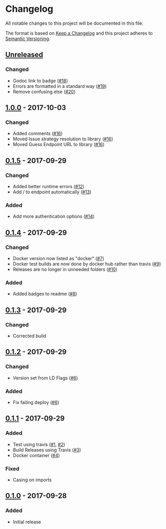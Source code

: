 # Changelog
All notable changes to this project will be documented in this file.

The format is based on [Keep a Changelog](http://keepachangelog.com/en/1.0.0/)
and this project adheres to [Semantic Versioning](http://semver.org/spec/v2.0.0.html).

## [Unreleased]
### Changed

- Godoc link to badge ([#18])
- Errors are formatted in a standard way ([#19])
- Remove confusing else ([#20])

[#18]: https://github.com/PurpleBooth/jira-branch-helper/pull/18
[#19]: https://github.com/PurpleBooth/jira-branch-helper/pull/19
[#20]: https://github.com/PurpleBooth/jira-branch-helper/pull/20

## [1.0.0] - 2017-10-03
### Changed
- Added comments ([#16])
- Moved Issue strategy resolution to library ([#16])
- Moved Guess Endpoint URL to library ([#16])

[#16]: https://github.com/PurpleBooth/jira-branch-helper/pull/16

## [0.1.5] - 2017-09-29
### Changed
- Added better runtime errors ([#12])
- Add / to endpoint automatically ([#13])

### Added
- Add more authentication options ([#14])

[#12]: https://github.com/PurpleBooth/jira-branch-helper/pull/12
[#13]: https://github.com/PurpleBooth/jira-branch-helper/pull/13
[#14]: https://github.com/PurpleBooth/jira-branch-helper/pull/14

## [0.1.4] - 2017-09-29
### Changed
- Docker version now listed as "docker" ([#7])
- Docker test builds are now done by docker hub rather than travis ([#9])
- Releases are no longer in unneeded folders ([#10])

### Added
- Added badges to readme ([#8])

[#7]: https://github.com/PurpleBooth/jira-branch-helper/pull/7
[#8]: https://github.com/PurpleBooth/jira-branch-helper/pull/8
[#9]: https://github.com/PurpleBooth/jira-branch-helper/pull/9
[#10]: https://github.com/PurpleBooth/jira-branch-helper/pull/10

## [0.1.3] - 2017-09-29
### Changed
- Corrected build

## [0.1.2] - 2017-09-29
### Changed
- Version set from LD Flags ([#6])

### Added
- Fix failing deploy ([#6])

[#6]: https://github.com/PurpleBooth/jira-branch-helper/pull/6

## [0.1.1] - 2017-09-29
### Added
- Test using travis ([#1], [#2])
- Build Releases using Travis ([#3])
- Docker container ([#4])

[#1]: https://github.com/PurpleBooth/jira-branch-helper/pull/1
[#2]: https://github.com/PurpleBooth/jira-branch-helper/pull/2
[#3]: https://github.com/PurpleBooth/jira-branch-helper/pull/3
[#4]: https://github.com/PurpleBooth/jira-branch-helper/pull/4

### Fixed

- Casing on imports

## [0.1.0] - 2017-09-28
### Added

- Initial release

[Unreleased]: https://github.com/PurpleBooth/jira-branch-helper/compare/v1.0.0...HEAD
[1.0.0]: https://github.com/PurpleBooth/jira-branch-helper/compare/v0.1.5...v1.0.0
[0.1.5]: https://github.com/PurpleBooth/jira-branch-helper/compare/v0.1.4...v0.1.5
[0.1.4]: https://github.com/PurpleBooth/jira-branch-helper/compare/v0.1.3...v0.1.4
[0.1.3]: https://github.com/PurpleBooth/jira-branch-helper/compare/v0.1.2...v0.1.3
[0.1.2]: https://github.com/PurpleBooth/jira-branch-helper/compare/v0.1.1...v0.1.2
[0.1.1]: https://github.com/PurpleBooth/jira-branch-helper/compare/v0.1.0...v0.1.1
[0.1.0]: https://github.com/PurpleBooth/jira-branch-helper/commit/0f6abaa1ca2a87832158c14bb44230275c2fd2ca

